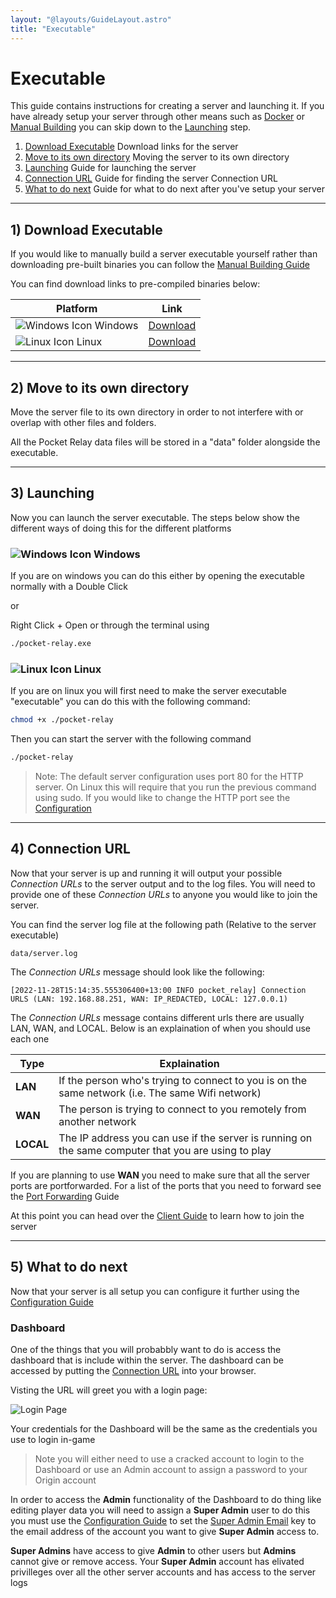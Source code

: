 ```yaml
---
layout: "@layouts/GuideLayout.astro"
title: "Executable"
---
```


# Executable

This guide contains instructions for creating a server and launching it. If you have already setup your server through other means such as [Docker](/guide/server/docker) or [Manual Building](/guide/server/building) you can skip down
to the [Launching](#3-launching) step.

1. [Download Executable](#1-download-executable) Download links for the server
2. [Move to its own directory](#2-move-to-its-own-directory) Moving the server to its own directory
3. [Launching](#3-launching) Guide for launching the server
4. [Connection URL](#4-connection-url) Guide for finding the server Connection URL
5. [What to do next](#5-what-to-do-next) Guide for what to do next after you've setup your server

---

## 1) Download Executable

If you would like to manually build a server executable yourself rather than downloading pre-built binaries you can follow the [Manual Building Guide](/guide/server/building)

You can find download links to pre-compiled binaries below:

| Platform                                    | Link                                                                                                    |
| ------------------------------------------- | ------------------------------------------------------------------------------------------------------- |
| ![Windows Icon](/icons/windows.svg) Windows | [Download](https://github.com/PocketRelay/ServerRust/releases/latest/download/pocket-relay-windows.exe) |
| ![Linux Icon](/icons/linux.svg) Linux       | [Download](https://github.com/PocketRelay/ServerRust/releases/latest/download/pocket-relay-linux)       |

---

## 2) Move to its own directory

Move the server file to its own directory in order to not interfere with or overlap with other files and folders.

All the Pocket Relay data files will be stored in a "data" folder alongside the executable.

---

## 3) Launching

Now you can launch the server executable. The steps below show the different ways of doing this for the different platforms

### ![Windows Icon](/icons/windows.svg) Windows

If you are on windows you can do this either by opening the executable normally with a Double Click

or

Right Click + Open or through the terminal using

```bash
./pocket-relay.exe
```

### ![Linux Icon](/icons/linux.svg) Linux

If you are on linux you will first need to make the server executable "executable" you can do this with the following command:

```bash
chmod +x ./pocket-relay
```

Then you can start the server with the following command

```bash
./pocket-relay
```

> Note: The default server configuration uses port 80 for the HTTP server. On Linux this will require that you run the previous command using sudo. If you would like to change the HTTP port see the [Configuration](/guide/config#ports-http)

---

## 4) Connection URL

Now that your server is up and running it will output your possible _Connection URLs_
to the server output and to the log files. You will need to provide one of these _Connection URLs_ to anyone you would like to join the server.

You can find the server log file at the following path (Relative to the server executable)

```
data/server.log
```

The _Connection URLs_ message should look like the following:

```log
[2022-11-28T15:14:35.555306400+13:00 INFO pocket_relay] Connection URLS (LAN: 192.168.88.251, WAN: IP_REDACTED, LOCAL: 127.0.0.1)
```

The _Connection URLs_ message contains different urls there are usually LAN, WAN, and LOCAL. Below is an explaination of when you should use each one

| Type      | Explaination                                                                                        |
| --------- | --------------------------------------------------------------------------------------------------- |
| **LAN**   | If the person who's trying to connect to you is on the same network (i.e. The same Wifi network)    |
| **WAN**   | The person is trying to connect to you remotely from another network                                |
| **LOCAL** | The IP address you can use if the server is running on the same computer that you are using to play |

If you are planning to use **WAN** you need to make sure that all the server ports are portforwarded. For a list of the ports that you need to forward see the [Port Forwarding](/guide/server/port-forward) Guide

At this point you can head over the [Client Guide](/guide/client) to learn how to join the server

---

## 5) What to do next

Now that your server is all setup you can configure it further using the [Configuration Guide](/guide/config)

### Dashboard

One of the things that you will probabbly want to do is access the dashboard that is include within the server. The dashboard can be accessed by putting the [Connection URL](#4-connection-url) into your browser.

Visting the URL will greet you with a login page:

![Login Page](/guide/dashboard-login.jpg)

Your credentials for the Dashboard will be the same as the credentials you use to login in-game

> Note you will either need to use a cracked account to login to the Dashboard or use an Admin account to assign a password to your Origin account

In order to access the **Admin** functionality of the Dashboard to do thing like editing player data you will need to assign a **Super Admin** user to do this you must use the [Configuration Guide](/guide/config) to set the [Super Admin Email](/guide/config#super-admin-email) key to the email address of the account you want to give **Super Admin** access to.

**Super Admins** have access to give **Admin** to other users but **Admins** cannot give or remove access. Your **Super Admin** account has elivated privilleges over all the other server accounts and has access to the server logs
